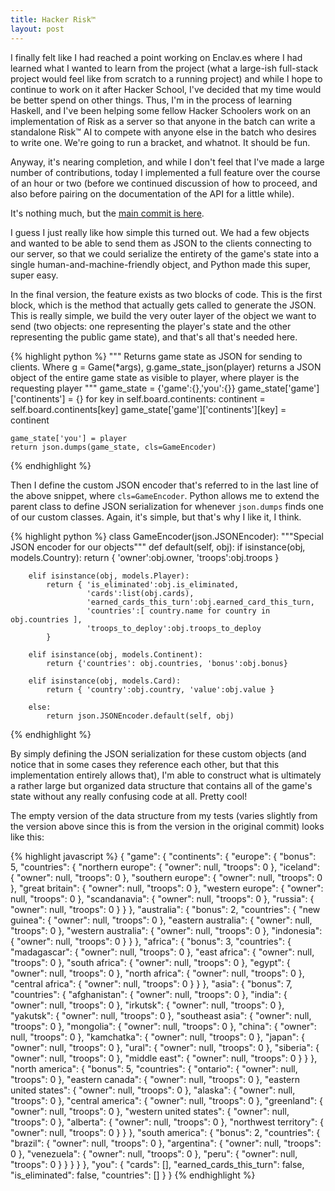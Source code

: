 ```yaml
---
title: Hacker Risk™
layout: post
---
```


I finally felt like I had reached a point working on Enclav.es where I had learned what I wanted to learn from the project (what a large-ish full-stack project would feel like from scratch to a running project) and while I hope to continue to work on it after Hacker School, I've decided that my time would be better spend on other things. Thus, I'm in the process of learning Haskell, and I've been helping some fellow Hacker Schoolers work on an implementation of Risk as a server so that anyone in the batch can write a standalone Risk™ AI to compete with anyone else in the batch who desires to write one. We're going to run a bracket, and whatnot. It should be fun.

Anyway, it's nearing completion, and while I don't feel that I've made a large number of contributions, today I implemented a full feature over the course of an hour or two (before we continued discussion of how to proceed, and also before pairing on the documentation of the API for a little while). 

It's nothing much, but the [main commit is here](https://github.com/eriktaubeneck/hacker_risk/commit/732b9bd959b1519cef4a43d13cb53e603e62e9ba).

I guess I just really like how simple this turned out. We had a few objects and wanted to be able to send them as JSON to the clients connecting to our server, so that we could serialize the entirety of the game's state into a single human-and-machine-friendly object, and Python made this super, super easy.

In the final version, the feature exists as two blocks of code. This is the first block, which is the method that actually gets called to generate the JSON. This is really simple, we build the very outer layer of the object we want to send (two objects: one representing the player's state and the other representing the public game state), and that's all that's needed here.

{% highlight python %}
    """
    Returns game state as JSON for sending to clients.
    Where g = Game(*args), 
    g.game_state_json(player)
    returns a JSON object of the entire game state as visible to player,
    where player is the requesting player
    """
    game_state = {'game':{},'you':{}}
    game_state['game']['continents'] = {}
    for key in self.board.continents:
    		continent = self.board.continents[key]
    		game_state['game']['continents'][key] = continent
    
    game_state['you'] = player
    return json.dumps(game_state, cls=GameEncoder)
{% endhighlight %}

Then I define the custom JSON encoder that's referred to in the last line of the above snippet, where `cls=GameEncoder`. Python allows me to extend the parent class to define JSON serialization for whenever `json.dumps` finds one of our custom classes. Again, it's simple, but that's why I like it, I think.

{% highlight python %}
class GameEncoder(json.JSONEncoder):
    """Special JSON encoder for our objects"""
    def default(self, obj):
        if isinstance(obj, models.Country):
            return { 'owner':obj.owner,
                    'troops':obj.troops
            }

        elif isinstance(obj, models.Player):
            return { 'is_eliminated':obj.is_eliminated,
                     'cards':list(obj.cards),
                     'earned_cards_this_turn':obj.earned_card_this_turn,
                     'countries':[ country.name for country in obj.countries ],
                     'troops_to_deploy':obj.troops_to_deploy
            }

        elif isinstance(obj, models.Continent):
            return {'countries': obj.countries, 'bonus':obj.bonus}

        elif isinstance(obj, models.Card):
            return { 'country':obj.country, 'value':obj.value }

        else: 
            return json.JSONEncoder.default(self, obj)
{% endhighlight %}

By simply defining the JSON serialization for these custom objects (and notice that in some cases they reference each other, but that this implementation entirely allows that), I'm able to construct what is ultimately a rather large but organized data structure that contains all of the game's state without any really confusing code at all. Pretty cool!

The empty version of the data structure from my tests (varies slightly from the version above since this is from the version in the original commit) looks like this:

{% highlight javascript %}
    {
        "game": {
            "continents": {
                "europe": {
                    "bonus": 5,
                    "countries": {
                        "northern europe": {
                            "owner": null,
                            "troops": 0
                        },
                        "iceland": {
                            "owner": null,
                            "troops": 0
                        },
                        "southern europe": {
                            "owner": null,
                            "troops": 0
                        },
                        "great britain": {
                            "owner": null,
                            "troops": 0
                        },
                        "western europe": {
                            "owner": null,
                            "troops": 0
                        },
                        "scandanavia": {
                            "owner": null,
                            "troops": 0
                        },
                        "russia": {
                            "owner": null,
                            "troops": 0
                        }
                    }
                },
                "australia": {
                    "bonus": 2,
                    "countries": {
                        "new guinea": {
                            "owner": null,
                            "troops": 0
                        },
                        "eastern australia": {
                            "owner": null,
                            "troops": 0
                        },
                        "western australia": {
                            "owner": null,
                            "troops": 0
                        },
                        "indonesia": {
                            "owner": null,
                            "troops": 0
                        }
                    }
                },
                "africa": {
                    "bonus": 3,
                    "countries": {
                        "madagascar": {
                            "owner": null,
                            "troops": 0
                        },
                        "east africa": {
                            "owner": null,
                            "troops": 0
                        },
                        "south africa": {
                            "owner": null,
                            "troops": 0
                        },
                        "egypt": {
                            "owner": null,
                            "troops": 0
                        },
                        "north africa": {
                            "owner": null,
                            "troops": 0
                        },
                        "central africa": {
                            "owner": null,
                            "troops": 0
                        }
                    }
                },
                "asia": {
                    "bonus": 7,
                    "countries": {
                        "afghanistan": {
                            "owner": null,
                            "troops": 0
                        },
                        "india": {
                            "owner": null,
                            "troops": 0
                        },
                        "irkutsk": {
                            "owner": null,
                            "troops": 0
                        },
                        "yakutsk": {
                            "owner": null,
                            "troops": 0
                        },
                        "southeast asia": {
                            "owner": null,
                            "troops": 0
                        },
                        "mongolia": {
                            "owner": null,
                            "troops": 0
                        },
                        "china": {
                            "owner": null,
                            "troops": 0
                        },
                        "kamchatka": {
                            "owner": null,
                            "troops": 0
                        },
                        "japan": {
                            "owner": null,
                            "troops": 0
                        },
                        "ural": {
                            "owner": null,
                            "troops": 0
                        },
                        "siberia": {
                            "owner": null,
                            "troops": 0
                        },
                        "middle east": {
                            "owner": null,
                            "troops": 0
                        }
                    }
                },
                "north america": {
                    "bonus": 5,
                    "countries": {
                        "ontario": {
                            "owner": null,
                            "troops": 0
                        },
                        "eastern canada": {
                            "owner": null,
                            "troops": 0
                        },
                        "eastern united states": {
                            "owner": null,
                            "troops": 0
                        },
                        "alaska": {
                            "owner": null,
                            "troops": 0
                        },
                        "central america": {
                            "owner": null,
                            "troops": 0
                        },
                        "greenland": {
                            "owner": null,
                            "troops": 0
                        },
                        "western united states": {
                            "owner": null,
                            "troops": 0
                        },
                        "alberta": {
                            "owner": null,
                            "troops": 0
                        },
                        "northwest territory": {
                            "owner": null,
                            "troops": 0
                        }
                    }
                },
                "south america": {
                    "bonus": 2,
                    "countries": {
                        "brazil": {
                            "owner": null,
                            "troops": 0
                        },
                        "argentina": {
                            "owner": null,
                            "troops": 0
                        },
                        "venezuela": {
                            "owner": null,
                            "troops": 0
                        },
                        "peru": {
                            "owner": null,
                            "troops": 0
                        }
                    }
                }
            }
        },
        "you": {
            "cards": [],
            "earned_cards_this_turn": false,
            "is_eliminated": false,
            "countries": []
        }
    }
{% endhighlight %}

